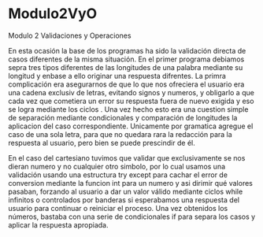 # Modulo2VyO
Modulo 2 Validaciones y Operaciones 

En esta ocasión la base de los programas ha sido la validación directa de casos diferentes de la misma situación. En el primer programa debiamos sepra tres tipos 
diferentes de las longitudes de una palabra mediante su longitud y enbase a ello originar una respuesta difrentes. La primra complicación era asegurarnos de que 
lo que nos ofreciera el usuario era una cadena exclusiv de letras, evitando signos y numeros, y obligarlo a que cada vez que cometiera un error su respuesta fuera 
de nuevo exigida y eso se logra mediante los ciclos . Una vez hecho esto era una cuestion simple de separación mediante condicionales y comparación de longitudes
la aplicacion del caso correspondiente. Unicamente por gramatica agregue el caso de una sola letra, para que no quedara rara la redacción para la respuesta al usuario,
pero bien se puede prescindir de él.

En el caso del cartesiano tuvimos que validar que exclusivamente se nos dieran numero y no cualquier otro simbolo, por lo cual usamos una validación usando una 
estructura try except para cachar el error de conversion mediante la funcion int para un numero y asi dirimir qué valores pasaban, forzando al usuario a dar un valor 
válido mediante ciclos while infinitos o controlados por banderas si esperabamos una respuesta del usuario para continuar o reiniciar el proceso.
Una vez obtenidos los números, bastaba con una serie de condicionales if para separa los casos y aplicar la respuesta apropiada.

